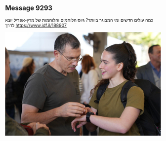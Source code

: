 ## Message 9293

כמה עולים חדשים ומי המבוגר ביותר?
גיוס הלוחמים והלוחמות של מרץ-אפריל יוצא לדרך
https://www.idf.il/188907

![Photo](9293/9293_photo.jpg)
